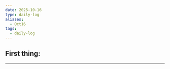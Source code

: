 ```yaml
---
date: 2025-10-16
type: daily-log
aliases:
  - Oct16
tags:
  - daily-log
---
```


## First thing:
---
